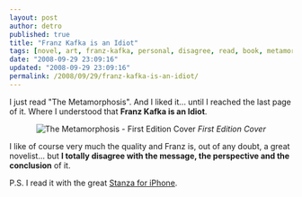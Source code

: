 ```yaml
---
layout: post
author: detro
published: true
title: "Franz Kafka is an Idiot"
tags: [novel, art, franz-kafka, personal, disagree, read, book, metamorphosis, english]
date: "2008-09-29 23:09:16"
updated: "2008-09-29 23:09:16"
permalink: /2008/09/29/franz-kafka-is-an-idiot/
---
```


I just read "The Metamorphosis". And I liked it... until I reached the last page of it.
Where I understood that <strong>Franz Kafka is an Idiot</strong>.

<div align="center">
<img src="http://upload.wikimedia.org/wikipedia/commons/thumb/7/78/Kafka_Starke_Verwandlung_1915.jpg/378px-Kafka_Starke_Verwandlung_1915.jpg" alt="The Metamorphosis - First Edition Cover" />
<em>First Edition Cover</em>
</div>

I like of course very much the quality and Franz is, out of any doubt, a great novelist... but <strong>I totally disagree with the message, the perspective and the conclusion</strong> of it.

P.S. I read it with the great <a href="http://www.lexcycle.com/iphone">Stanza for iPhone</a>.
